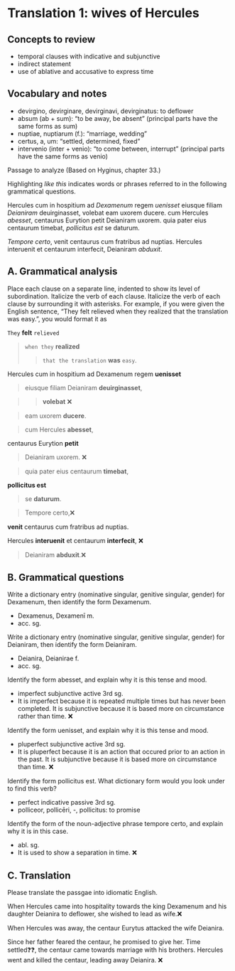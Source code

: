 
# Translation 1: wives of Hercules

## Concepts to review

- temporal clauses with indicative and subjunctive
- indirect statement
- use of ablative and accusative to express time

## Vocabulary and notes

- devirgino, devirginare, devirginavi, devirginatus: to deflower
- absum (ab + sum): “to be away, be absent” (principal parts have the same forms as sum)
- nuptiae, nuptiarum (f.): “marriage, wedding”
- certus, a, um: “settled, determined, fixed”
- intervenio (inter + venio): “to come between, interrupt” (principal parts have the same forms as venio)

Passage to analyze
(Based on Hyginus, chapter 33.)

Highlighting *like this* indicates words or phrases referred to in the following grammatical questions.

Hercules cum in hospitium ad *Dexamenum* regem *uenisset* eiusque filiam *Deianiram* deuirginasset, 
volebat eam uxorem ducere. 
cum Hercules *abesset*, centaurus Eurytion petit Deianiram uxorem. 
quia pater eius centaurum timebat, *pollicitus est* se daturum.

*Tempore certo*, venit centaurus cum fratribus ad nuptias. 
Hercules interuenit et centaurum interfecit, Deianiram *abduxit*.

## A. Grammatical analysis

Place each clause on a separate line, indented to show its level of subordination. Italicize the verb of each clause. Italicize the verb of each clause by surrounding it with asterisks. For example, if you were given the English sentence, “They felt relieved when they realized that the translation was easy.”, you would format it as

`They` **felt** `relieved`
> `when they` **realized**
>> `that the translation` **was** `easy`.

Hercules cum in hospitium ad Dexamenum regem **uenisset** 
> eiusque filiam Deianiram **deuirginasset**, 

>> **volebat** ❌

> eam uxorem **ducere**. 

> cum Hercules **abesset**, 

centaurus Eurytion **petit** 

> Deianiram uxorem. ❌

> quia pater eius centaurum **timebat**, 

**pollicitus est** 

> se **daturum**.

> Tempore certo,❌

**venit** centaurus cum fratribus ad nuptias. 

Hercules **interuenit** et centaurum **interfecit**, ❌

> Deianiram **abduxit**.❌

## B. Grammatical questions

Write a dictionary entry (nominative singular, genitive singular, gender) for Dexamenum, then identify the form Dexamenum.
- Dexamenus, Dexamenī m.
- acc. sg.

Write a dictionary entry (nominative singular, genitive singular, gender) for Deianiram, then identify the form Deianiram.
- Deianira, Deianirae f.
- acc. sg.

Identify the form abesset, and explain why it is this tense and mood.
- imperfect subjunctive active 3rd sg.
- It is imperfect because it is repeated multiple times but has never been completed. It is subjunctive because it is based more on circumstance rather than time. ❌

Identify the form uenisset, and explain why it is this tense and mood.
- pluperfect subjunctive active 3rd sg.
- It is pluperfect because it is an action that occured prior to an action in the past. It is subjunctive because it is based more on circumstance than time. ❌

Identify the form pollicitus est. What dictionary form would you look under to find this verb?
- perfect indicative passive 3rd sg.
- polliceor, pollicēri, -, pollicitus: to promise

Identify the form of the noun-adjective phrase tempore certo, and explain why it is in this case.
- abl. sg.
- It is used to show a separation in time. ❌

## C. Translation

Please translate the passgae into idiomatic English.

When Hercules came into hospitality towards the king Dexamenum and his daughter Deianira to deflower, she wished to lead as wife.❌

When Hercules was away, the centaur Eurytus attacked the wife Deianira.

Since her father feared the centaur, he promised to give her.
Time settled❓❓, the centaur came towards marriage with his brothers.
Hercules went and killed the centaur, leading away Deianira. ❌
